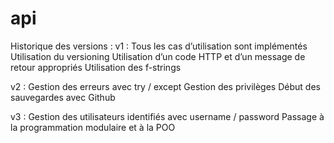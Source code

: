 # api
Historique des versions : 
v1 : 
Tous les cas d’utilisation sont implémentés
Utilisation du versioning
Utilisation d’un code HTTP et d’un message de retour appropriés
Utilisation des f-strings

v2 : 
Gestion des erreurs avec try / except
Gestion des privilèges
Début des sauvegardes avec Github

v3 : 
Gestion des utilisateurs identifiés avec username / password
Passage à la programmation modulaire et à la POO
